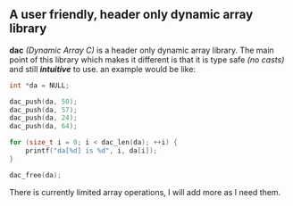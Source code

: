 ## A user friendly, header only dynamic array library

**dac** *(Dynamic Array C)* is a header only dynamic array library. The main point of this library which makes it different is that it is type safe *(no casts)* and still ***intuitive*** to use. an example would be like:

```c
int *da = NULL;

dac_push(da, 50);
dac_push(da, 57);
dac_push(da, 24);
dac_push(da, 64);

for (size_t i = 0; i < dac_len(da); ++i) {
    printf("da[%d] is %d", i, da[i]);
}

dac_free(da);
```

There is currently limited array operations, I will add more as I need them.
